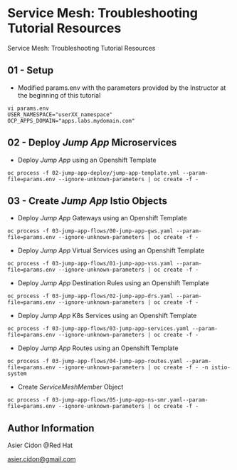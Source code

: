# Service Mesh: Troubleshooting Tutorial Resources

Service Mesh: Troubleshooting Tutorial Resources

## 01 - Setup

- Modified params.env with the parameters provided by the Instructor at the beginning of this tutorial

```$bash
vi params.env
USER_NAMESPACE="userXX_namespace"
OCP_APPS_DOMAIN="apps.labs.mydomain.com"
```

## 02 - Deploy _Jump App_ Microservices

- Deploy _Jump App_ using an Openshift Template 

```$bash
oc process -f 02-jump-app-deploy/jump-app-template.yml --param-file=params.env --ignore-unknown-parameters | oc create -f -
```

## 03 - Create _Jump App_ Istio Objects

- Deploy _Jump App_ Gateways using an Openshift Template 

```$bash
oc process -f 03-jump-app-flows/00-jump-app-gws.yaml --param-file=params.env --ignore-unknown-parameters | oc create -f -
```

- Deploy _Jump App_ Virtual Services using an Openshift Template 

```$bash
oc process -f 03-jump-app-flows/01-jump-app-vss.yaml --param-file=params.env --ignore-unknown-parameters | oc create -f -
```

- Deploy _Jump App_ Destination Rules using an Openshift Template 

```$bash
oc process -f 03-jump-app-flows/02-jump-app-drs.yaml --param-file=params.env --ignore-unknown-parameters | oc create -f -
```

- Deploy _Jump App_ K8s Services using an Openshift Template 

```$bash
oc process -f 03-jump-app-flows/03-jump-app-services.yaml --param-file=params.env --ignore-unknown-parameters | oc create -f -
```

- Deploy _Jump App_ Routes using an Openshift Template 

```$bash
oc process -f 03-jump-app-flows/04-jump-app-routes.yaml --param-file=params.env --ignore-unknown-parameters | oc create -f - -n istio-system
```

- Create _ServiceMeshMember_ Object 

```$bash
oc process -f 03-jump-app-flows/05-jump-app-ns-smr.yaml--param-file=params.env --ignore-unknown-parameters | oc create -f -
```

## Author Information

Asier Cidon @Red Hat

asier.cidon@gmail.com
